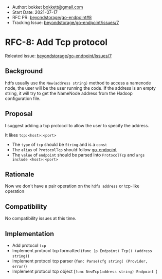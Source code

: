- Author: bokket  <bokkett@gmail.com>
- Start Date: 2021-07-17
- RFC PR: [beyondstorage/go-endpoint#8](https://github.com/beyondstorage/go-endpoint/pull/8)
- Tracking Issue: [beyondstorage/go-endpoint/issues/7](https://github.com/beyondstorage/go-endpoint/issues/7)

# RFC-8: Add Tcp protocol

Releated issue: [beyondstorage/go-endpoint/issues/7](https://github.com/beyondstorage/go-endpoint/issues/7)

## Background

hdfs usually use the `New(address string)` method to access a namenode node, the user will be the user running the code. If the address is an empty string, it will try to get the NameNode address from the Hadoop configuration file.

## Proposal

I suggest adding a tcp protocol to allow the user to specify the address.

It likes `tcp:<host>:<port>`

- The `type` of `tcp` should be `String` and is a `const`
- The `alias` of `ProtocolTcp` should follow  [go-endpoint](https://github.com/beyondstorage/go-endpoint/blob/master/README.md)
- The `value` of `endpoint` should be parsed into `ProtocolTcp`  and   `args include <host>:<port>`

## Rationale

Now we don't have a pair operation on the `hdfs address` or tcp-like operation

## Compatibility

No compatibility issues at this time.

## Implementation

- Add protocol `tcp`
- Implement protocol tcp formatted (`func (p Endpoint) Tcp() (address string)`)
- Implement protocol tcp parser (`func Parse(cfg string) (Provider, error)`)
- Implement protocol tcp object (`func NewTcp(address string) Endpoint `)